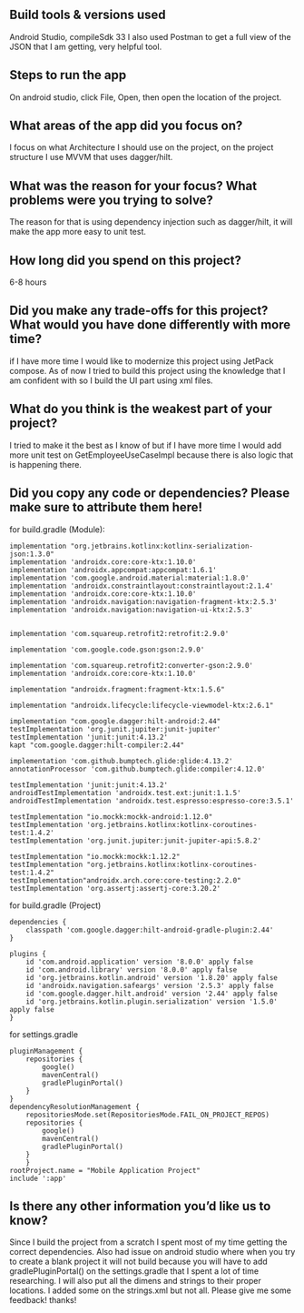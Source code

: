 ## Build tools & versions used
Android Studio, compileSdk 33
I also used Postman to get a full view of the JSON that I am getting, very helpful tool.

## Steps to run the app
On android studio, click File, Open, then open the location of the project.

## What areas of the app did you focus on?
I focus on what Architecture I should use on the project, on the project structure I use MVVM that uses dagger/hilt.

## What was the reason for your focus? What problems were you trying to solve?
The reason for that is using dependency injection such as dagger/hilt, it will make the app more easy to unit test.

## How long did you spend on this project?
6-8 hours

## Did you make any trade-offs for this project? What would you have done differently with more time?
if I have more time I would like to modernize this project using JetPack compose. As of now I tried to build this project using the knowledge that I am confident with so I build the UI part using xml files.

## What do you think is the weakest part of your project?
I tried to make it the best as I know of but if I have more time I would add more unit test on GetEmployeeUseCaseImpl because there is also logic that is happening there.

## Did you copy any code or dependencies? Please make sure to attribute them here!
for build.gradle (Module):

    implementation "org.jetbrains.kotlinx:kotlinx-serialization-json:1.3.0"
    implementation 'androidx.core:core-ktx:1.10.0'
    implementation 'androidx.appcompat:appcompat:1.6.1'
    implementation 'com.google.android.material:material:1.8.0'
    implementation 'androidx.constraintlayout:constraintlayout:2.1.4'
    implementation 'androidx.core:core-ktx:1.10.0'
    implementation 'androidx.navigation:navigation-fragment-ktx:2.5.3'
    implementation 'androidx.navigation:navigation-ui-ktx:2.5.3'

  
    implementation 'com.squareup.retrofit2:retrofit:2.9.0'
 
    implementation 'com.google.code.gson:gson:2.9.0'
   
    implementation 'com.squareup.retrofit2:converter-gson:2.9.0'
    implementation 'androidx.core:core-ktx:1.10.0'

    implementation "androidx.fragment:fragment-ktx:1.5.6"
   
    implementation "androidx.lifecycle:lifecycle-viewmodel-ktx:2.6.1"
   
    implementation "com.google.dagger:hilt-android:2.44"
    testImplementation 'org.junit.jupiter:junit-jupiter'
    testImplementation 'junit:junit:4.13.2'
    kapt "com.google.dagger:hilt-compiler:2.44"
    
    implementation 'com.github.bumptech.glide:glide:4.13.2'
    annotationProcessor 'com.github.bumptech.glide:compiler:4.12.0'

    testImplementation 'junit:junit:4.13.2'
    androidTestImplementation 'androidx.test.ext:junit:1.1.5'
    androidTestImplementation 'androidx.test.espresso:espresso-core:3.5.1'

    testImplementation "io.mockk:mockk-android:1.12.0"
    testImplementation 'org.jetbrains.kotlinx:kotlinx-coroutines-test:1.4.2'
    testImplementation 'org.junit.jupiter:junit-jupiter-api:5.8.2'

    testImplementation "io.mockk:mockk:1.12.2"
    testImplementation "org.jetbrains.kotlinx:kotlinx-coroutines-test:1.4.2"
    testImplementation"androidx.arch.core:core-testing:2.2.0"
    testImplementation 'org.assertj:assertj-core:3.20.2'

for build.gradle (Project)

    dependencies {
        classpath 'com.google.dagger:hilt-android-gradle-plugin:2.44'
    }

    plugins {
        id 'com.android.application' version '8.0.0' apply false
        id 'com.android.library' version '8.0.0' apply false
        id 'org.jetbrains.kotlin.android' version '1.8.20' apply false
        id 'androidx.navigation.safeargs' version '2.5.3' apply false
        id 'com.google.dagger.hilt.android' version '2.44' apply false
        id 'org.jetbrains.kotlin.plugin.serialization' version '1.5.0' apply false
    }

for settings.gradle

    pluginManagement {
        repositories {
            google()
            mavenCentral()
            gradlePluginPortal()
        }
    }
    dependencyResolutionManagement {
        repositoriesMode.set(RepositoriesMode.FAIL_ON_PROJECT_REPOS)
        repositories {
            google()
            mavenCentral()
            gradlePluginPortal()
        }
        }
    rootProject.name = "Mobile Application Project"
    include ':app'


## Is there any other information you’d like us to know?
Since I build the project from a scratch I spent most of my time getting the correct dependencies.
Also had issue on android studio where when you try to create a blank project it will not build because you will have to add gradlePluginPortal() on the settings.gradle that I spent a lot of time researching.
I will also put all the dimens and strings to their proper locations. I added some on the strings.xml but not all.
Please give me some feedback! thanks!
